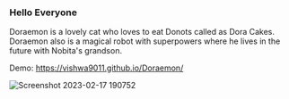 ### Hello Everyone
Doraemon is a lovely cat who loves to eat Donots called as Dora Cakes. Doraemon also is a magical robot with superpowers where he lives in the future with Nobita's grandson.

Demo: https://vishwa9011.github.io/Doraemon/


![Screenshot 2023-02-17 190752](https://user-images.githubusercontent.com/112635764/219667242-426909da-547e-4400-b073-1d4dde35ff71.png)
